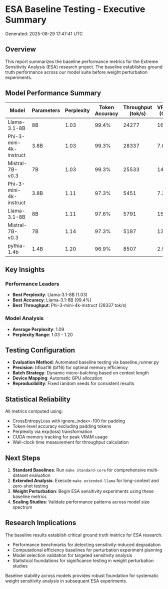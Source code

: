 # ESA Baseline Testing - Executive Summary

Generated: 2025-08-29 17:47:41 UTC

## Overview

This report summarizes the baseline performance metrics for the Extreme Sensitivity Analysis (ESA) research project. The baseline establishes ground truth performance across our model suite before weight perturbation experiments.

## Model Performance Summary

| Model | Parameters | Perplexity | Token Accuracy | Throughput (tok/s) | VRAM (GB) |
|-------|------------|------------|----------------|-------------------|-----------|
| Llama-3.1-8B | 8B | 1.03 | 99.4% | 24277 | 16.9 |
| Phi-3-mini-4k-instruct | 3.8B | 1.03 | 99.3% | 28337 | 7.6 |
| Mistral-7B-v0.3 | 7B | 1.03 | 99.3% | 25533 | 14.0 |
| Phi-3-mini-4k-instruct | 3.8B | 1.11 | 97.3% | 5451 | 7.3 |
| Llama-3.1-8B | 8B | 1.11 | 97.6% | 5791 | 15.5 |
| Mistral-7B-v0.3 | 7B | 1.14 | 97.3% | 5187 | 13.7 |
| pythia-1.4b | 1.4B | 1.20 | 96.9% | 8507 | 2.9 |

## Key Insights

### Performance Leaders
- **Best Perplexity**: Llama-3.1-8B (1.03)
- **Best Accuracy**: Llama-3.1-8B (99.4%)
- **Best Throughput**: Phi-3-mini-4k-instruct (28337 tok/s)

### Model Analysis
- **Average Perplexity**: 1.09
- **Perplexity Range**: 1.03 - 1.20

## Testing Configuration

- **Evaluation Method**: Automated baseline testing via baseline_runner.py
- **Precision**: bfloat16 (bf16) for optimal memory efficiency
- **Batch Strategy**: Dynamic micro-batching based on context length
- **Device Mapping**: Automatic GPU allocation
- **Reproducibility**: Fixed random seeds for consistent results

## Statistical Reliability

All metrics computed using:
- CrossEntropyLoss with ignore_index=-100 for padding
- Token-level accuracy excluding padding tokens
- Perplexity via exp(loss) transformation
- CUDA memory tracking for peak VRAM usage
- Wall-clock time measurement for throughput calculation

## Next Steps

1. **Standard Baselines**: Run `make standard-core` for comprehensive multi-dataset evaluation
2. **Extended Analysis**: Execute `make extended-llama` for long-context and zero-shot testing
3. **Weight Perturbation**: Begin ESA sensitivity experiments using these baseline metrics
4. **Scaling Studies**: Validate performance patterns across model size spectrum

## Research Implications

The baseline results establish critical ground truth metrics for ESA research:
- Performance benchmarks for detecting sensitivity-induced degradation
- Computational efficiency baselines for perturbation experiment planning
- Model selection validation for targeted sensitivity analysis
- Statistical foundations for significance testing in weight perturbation studies

Baseline stability across models provides robust foundation for systematic weight sensitivity analysis in subsequent ESA experiments.
